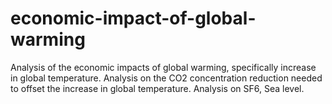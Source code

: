 # economic-impact-of-global-warming

Analysis of the economic impacts of global warming, specifically increase in global temperature.
Analysis on the CO2 concentration reduction needed to offset the increase in global temperature.
Analysis on SF6, Sea level.
